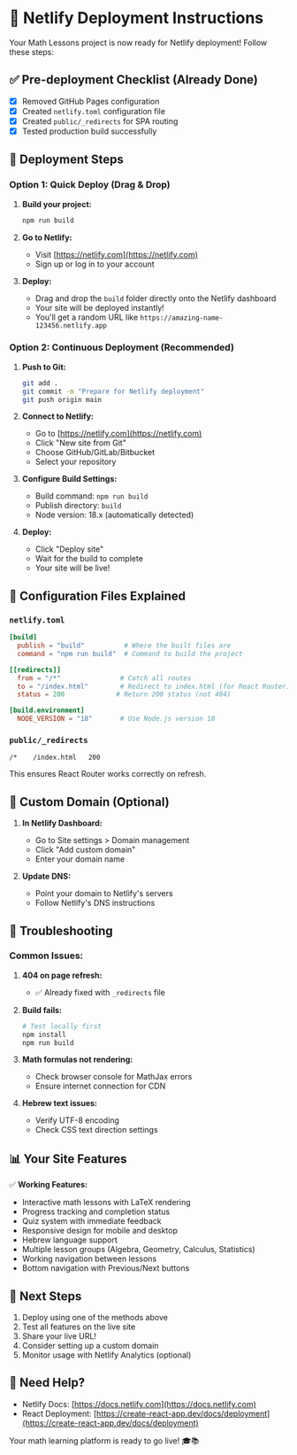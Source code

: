 # 🚀 Netlify Deployment Instructions

Your Math Lessons project is now ready for Netlify deployment! Follow these steps:

## ✅ Pre-deployment Checklist (Already Done)

- [x] Removed GitHub Pages configuration
- [x] Created `netlify.toml` configuration file
- [x] Created `public/_redirects` for SPA routing
- [x] Tested production build successfully

## 🎯 Deployment Steps

### Option 1: Quick Deploy (Drag & Drop)

1. **Build your project:**
   ```bash
   npm run build
   ```

2. **Go to Netlify:**
   - Visit [https://netlify.com](https://netlify.com)
   - Sign up or log in to your account

3. **Deploy:**
   - Drag and drop the `build` folder directly onto the Netlify dashboard
   - Your site will be deployed instantly!
   - You'll get a random URL like `https://amazing-name-123456.netlify.app`

### Option 2: Continuous Deployment (Recommended)

1. **Push to Git:**
   ```bash
   git add .
   git commit -m "Prepare for Netlify deployment"
   git push origin main
   ```

2. **Connect to Netlify:**
   - Go to [https://netlify.com](https://netlify.com)
   - Click "New site from Git"
   - Choose GitHub/GitLab/Bitbucket
   - Select your repository

3. **Configure Build Settings:**
   - Build command: `npm run build`
   - Publish directory: `build`
   - Node version: 18.x (automatically detected)

4. **Deploy:**
   - Click "Deploy site"
   - Wait for the build to complete
   - Your site will be live!

## 🔧 Configuration Files Explained

### `netlify.toml`
```toml
[build]
  publish = "build"          # Where the built files are
  command = "npm run build"  # Command to build the project

[[redirects]]
  from = "/*"               # Catch all routes
  to = "/index.html"        # Redirect to index.html (for React Router)
  status = 200             # Return 200 status (not 404)

[build.environment]
  NODE_VERSION = "18"       # Use Node.js version 18
```

### `public/_redirects`
```
/*    /index.html   200
```
This ensures React Router works correctly on refresh.

## 🎨 Custom Domain (Optional)

1. **In Netlify Dashboard:**
   - Go to Site settings > Domain management
   - Click "Add custom domain"
   - Enter your domain name

2. **Update DNS:**
   - Point your domain to Netlify's servers
   - Follow Netlify's DNS instructions

## 🚨 Troubleshooting

### Common Issues:

1. **404 on page refresh:**
   - ✅ Already fixed with `_redirects` file

2. **Build fails:**
   ```bash
   # Test locally first
   npm install
   npm run build
   ```

3. **Math formulas not rendering:**
   - Check browser console for MathJax errors
   - Ensure internet connection for CDN

4. **Hebrew text issues:**
   - Verify UTF-8 encoding
   - Check CSS text direction settings

## 📊 Your Site Features

✅ **Working Features:**
- Interactive math lessons with LaTeX rendering
- Progress tracking and completion status  
- Quiz system with immediate feedback
- Responsive design for mobile and desktop
- Hebrew language support
- Multiple lesson groups (Algebra, Geometry, Calculus, Statistics)
- Working navigation between lessons
- Bottom navigation with Previous/Next buttons

## 🎉 Next Steps

1. Deploy using one of the methods above
2. Test all features on the live site
3. Share your live URL!
4. Consider setting up a custom domain
5. Monitor usage with Netlify Analytics (optional)

## 📝 Need Help?

- Netlify Docs: [https://docs.netlify.com](https://docs.netlify.com)
- React Deployment: [https://create-react-app.dev/docs/deployment](https://create-react-app.dev/docs/deployment)

Your math learning platform is ready to go live! 🎓📚
